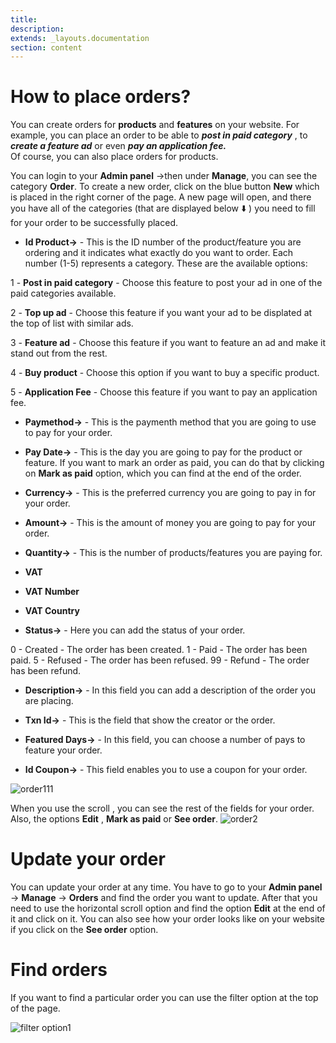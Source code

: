 ```yaml
---
title:
description:
extends: _layouts.documentation
section: content
---
```


# How to place orders?

You can create orders for **products** and **features** on your website.  For example, you can place an order to be able to  ***post in paid category*** , to ***create a feature ad*** or even ***pay an application fee.***  
Of course, you can also place orders for products.

You can login to your **Admin panel** ->then under **Manage**, you can see the category **Order**. To create a new order, click on the blue button **New**  which is placed in the right corner of the page. A new page will open, and there you have all of the categories (that are displayed below ⬇️ ) you need to fill for your order to be successfully placed.

 - **Id Product->**  - This is the ID number of the product/feature you are ordering and it indicates what exactly do you want to order. Each number (1-5) represents a category. These are the available options:
 
1 - **Post in paid category** - Choose this feature to post your ad in one of the paid categories available.
 
2 - **Top up ad** - Choose this feature if you want your ad to be displated at the top of list with similar ads.
 
3 - **Feature ad** - Choose this feature if you want to feature an ad and make it stand out from the rest.

4 - **Buy product** - Choose this option if you want to buy a specific product.

5 - **Application Fee** - Choose this feature if you want to pay an application fee.
   
 - **Paymethod->** - This is the paymenth method that you are going to use to pay for your order.
 - **Pay Date->** - This is the day you are going to pay for the product or feature. If you want to mark an order as paid, you can do that by clicking on **Mark as paid** option, which you can find at the end of the order.

   
 - **Currency->** - This is the preferred currency you are going to pay in for your order.
   
 - **Amount->** - This is the amount of money you are going to pay for your order.
   
 - **Quantity->** - This is the number of products/features you are paying for.
   
 - **VAT**
   
 - **VAT Number**
   
 - **VAT Country**
   
 -  **Status->**  - Here you can add the status of your order.
  
   0 - Created - The order has been created.
   1 - Paid - The order has been paid.
   5 - Refused - The order has been refused.
   99 - Refund - The order has been refund. 
   
 - **Description->** - In this field you can add a description of the order you are placing. 
   
 - **Txn Id->** - This is the field that show the creator or the order.
   
 - **Featured Days->** - In this field, you can choose a number of pays to feature your order.
   
-  **Id Coupon->** - This field enables you to use a coupon for your order.


![order111](https://raw.githubusercontent.com/yclas/guides/master/images/order111.png)


When you use the scroll , you can see the rest of the fields for your order. Also, the options  **Edit** , **Mark as paid** or **See order**.
![order2](https://raw.githubusercontent.com/yclas/guides/master/images/order2.png)


# Update your order

You can update your order at any time. You have to go to your **Admin panel** -> **Manage** -> **Orders** and find the order you want to update. After that you need to use the horizontal scroll option and find the option
 **Edit** at the end of it and click on it. You can also see how your order looks like on your website if you click on the **See order** option.

# Find orders

If you want to find a particular order you can use the filter option at the top of the page. 

![filter option1](https://raw.githubusercontent.com/yclas/guides/master/images/filter%20option1.png)
